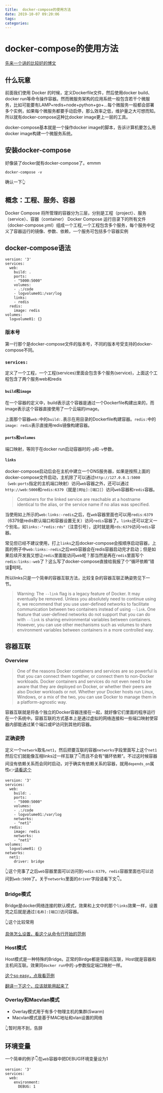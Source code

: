 ```yaml
---
title:  docker-compose的使用方法
date: 2019-10-07 09:20:06
tags: 
categories: 
---
```

# docker-compose的使用方法

[先来一个讲的比较好的博文](https://www.jianshu.com/p/658911a8cff3)

## 什么玩意

前面我们使用 Docker 的时候，定义Dockerfile文件，然后使用docker build、docker run等命令操作容器。然而微服务架构的应用系统一般包含若干个微服务，比如可能要有LAMP+redis+node+python+go+...每个微服务一般都会部署多个实例，如果每个微服务都要手动启停，那么效率之低，维护量之大可想而知。所以就有docker-compose这种比docker image更上一层的工具。

docker-compose基本就是一个操作docker image的脚本，告诉计算机要怎么用docker image构建一个微服务系统。

## 安装docker-compose

好像装了docker就有docker-compose了。emmm

    docker-compose -v

确认一下👆

## 概念：工程、服务、容器

Docker Compose 将所管理的容器分为三层，分别是工程（project）、服务（service）、容器（container）
Docker Compose 运行目录下的所有文件（docker-compose.yml）组成一个工程,一个工程包含多个服务，每个服务中定义了容器运行的镜像、参数、依赖，一个服务可包括多个容器实例

## docker-compose语法

```docker-compose
version: '3'
services:
  web:
    build: .
    ports:
    - "5000:5000"
    volumes:
    - .:/code
    - logvolume01:/var/log
    links:
    - redis
  redis:
    image: redis
volumes:
  logvolume01: {}
```

### 版本号

第一行那个是docker-compose文件的版本号，不同的版本号受支持的docker-compose不同。

### `services:`

定义了一个工程，一个工程(services)里面会包含多个服务(service)，上面这个工程包含了两个服务web和redis

#### `build`和`image`

在一个容器的定义中，build表示这个容器是通过一个Dockerfile构建出来的，而image表示这个容器直接使用了一个云端的image。

上面那个容器`web:`中的`build:.`表示在用目录的Dockerfile构建容器。`redis:`中的`image: redis`表示直接用redis镜像构建容器。

#### `ports`和`volumes`

端口映射，等同于在docker run启动容器时的`-p`和`-v`参数。

#### `links`

docker-compose启动后会在主机中建立一个DNS服务器，如果是按照上面的docker-compose文件启动，主机除了可以通过`http://127.0.0.1:5000`（`web:ports`指定的主机端口映射）访问`web`容器之外，还可以通过`http://web:5000`和`redis:6379`（就是`[网址]:[端口]`）访问`web`容器和`redis`容器。

>Containers for the linked service are reachable at a hostname identical to the alias, or the service name if no alias was specified.

当使用如上所示的`web:links:-redis`之后，在`web`容器里面也可以用`redis:6379`（6379是redis默认端口和容器设置无关）访问`redis`容器了。`links`还可以定义一个别名，如`links:-"redis:rds"`（注意引号），这时就是用`rds:6379`访问`redis`容器。

常见但已经不建议使用，打上`links`之后docker-compose会按顺序启动容器，上面的例子中`web:links:-redis`之后web容器会在redis容器启动完才启动；但是如果后续开发我又想让`redis`里面能访问`web`呢？那当然是再在`redis`里面写个`redis:links:-web`了？这么写了docker-compose直接给我报了个“循环依赖”错误🙂呵呵。

所以links只是一个简单的容器互联方法，比较复杂的容器互联正确姿势见下一节。

>Warning: The `--link` flag is a legacy feature of Docker. It may eventually be removed. Unless you absolutely need to continue using it, we recommend that you use user-defined networks to facilitate communication between two containers instead of using `--link`. One feature that user-defined networks do not support that you can do with `--link` is sharing environmental variables between containers. However, you can use other mechanisms such as volumes to share environment variables between containers in a more controlled way.

## 容器互联

### Overview

>One of the reasons Docker containers and services are so powerful is that you can connect them together, or connect them to non-Docker workloads. Docker containers and services do not even need to be aware that they are deployed on Docker, or whether their peers are also Docker workloads or not. Whether your Docker hosts run Linux, Windows, or a mix of the two, you can use Docker to manage them in a platform-agnostic way.

容器互联就是将各个独立的Docker容器连接在一起，就好像它们里面的程序运行在一个系统中。容器互联的方式基本上是通过虚拟的网络连接和一些端口映射使容器内部能通过某个端口或IP访问到其他的容器。

### 正确姿势

定义一个`network`取名`net1`，然后把要互联的容器`networks`字段里面写上这个`net1`然后它们就能像互相links过一样互联了👇而且不会有“循环依赖”。不过这时候容器间没有依赖关系而会同时启动，对于确实有依赖关系的容器，就用`depends_on`属性👉[请看这个](https://docs.docker.com/compose/compose-file/#/dependson)

```docker-compose
version: '3'
services:
  web:
    build: .
    ports:
    - "5000:5000"
    volumes:
    - .:/code
    - logvolume01:/var/log
    networks:
    - "net1"
  redis:
    image: redis
    networks:
    - "net1"
volumes:
  logvolume01: {}
networks:
  net1:
    driver: bridge
```

👆这个完事了之后`web`容器里面可以访问到`redis:6379`，`redis`容器里面也可以访问到`web:5000`了。关于`networks`里面的`driver`字段请看下文👇。

### Bridge模式

Bridge是docker网络连接的默认模式，效果和上文中的那个`links`效果一样，设置完之后就是通过`[名称]:[端口]`访问容器。

👆这个比较常用

[具体怎么设置，看这个从命令行开始的范例](https://docs.docker.com/network/network-tutorial-standalone/)

### Host模式

Host模式是一种特殊的Bridge。正常的Birdge都是容器间互联，Host就是容器和主机间互联。效果同`docker run`中的`-p`参数指定端口映射一样。

[这个so easy，点我看范例](https://docs.docker.com/network/network-tutorial-host/)

[翻译一下这个，应该就能用起来了](https://docs.docker.com/network/)

### Overlay和Macvlan模式

* Overlay模式用于有多个物理主机的集群(Swarm)
* Macvlan模式是基于MAC地址和vlan设置的网络

👆暂时用不到，告辞

## 环境变量

一个简单的例子👇在`web`容器中把DEBUG环境变量设为1

```docker-compose
version: '3'
services:
  web:
    environment:
      DEBUG: 1
```
